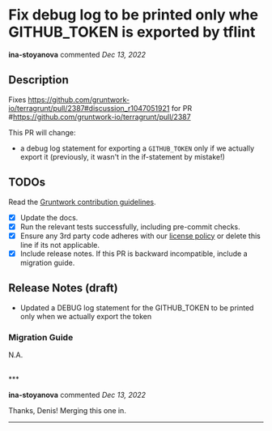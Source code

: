 # Fix debug log to be printed only whe GITHUB_TOKEN is exported by tflint

**ina-stoyanova** commented *Dec 13, 2022*

<!-- Prepend '[WIP]' to the title if this PR is still a work-in-progress. Remove it when it is ready for review! -->

## Description

Fixes https://github.com/gruntwork-io/terragrunt/pull/2387#discussion_r1047051921 for PR #https://github.com/gruntwork-io/terragrunt/pull/2387

<!-- Description of the changes introduced by this PR. -->
This PR will change:
- a debug log statement for exporting a `GITHUB_TOKEN` only if we actually export it (previously, it wasn't in the if-statement by mistake!)

## TODOs

Read the [Gruntwork contribution guidelines](https://gruntwork.notion.site/Gruntwork-Coding-Methodology-02fdcd6e4b004e818553684760bf691e).

- [x] Update the docs.
- [x] Run the relevant tests successfully, including pre-commit checks.
- [x] Ensure any 3rd party code adheres with our [license policy](https://www.notion.so/gruntwork/Gruntwork-licenses-and-open-source-usage-policy-f7dece1f780341c7b69c1763f22b1378) or delete this line if its not applicable.
- [x] Include release notes. If this PR is backward incompatible, include a migration guide.

## Release Notes (draft)
- Updated a DEBUG log statement for the GITHUB_TOKEN to be printed only when we actually export the token

### Migration Guide
N.A.


<br />
***


**ina-stoyanova** commented *Dec 13, 2022*

Thanks, Denis! Merging this one in.
***

